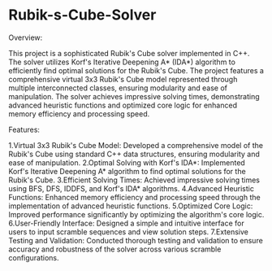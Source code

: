 # Rubik-s-Cube-Solver


Overview:

This project is a sophisticated Rubik's Cube solver implemented in C++. The solver utilizes Korf's Iterative Deepening A* (IDA*) algorithm to efficiently find optimal solutions for the Rubik's Cube. The project features a comprehensive virtual 3x3 Rubik's Cube model represented through multiple interconnected classes, ensuring modularity and ease of manipulation. The solver achieves impressive solving times, demonstrating advanced heuristic functions and optimized core logic for enhanced memory efficiency and processing speed.

Features:

1.Virtual 3x3 Rubik's Cube Model: Developed a comprehensive model of the Rubik's Cube using standard C++ data structures, ensuring modularity and ease of manipulation.
2.Optimal Solving with Korf's IDA*: Implemented Korf's Iterative Deepening A* algorithm to find optimal solutions for the Rubik's Cube.
3.Efficient Solving Times: Achieved impressive solving times using BFS, DFS, IDDFS, and Korf's IDA* algorithms.
4.Advanced Heuristic Functions: Enhanced memory efficiency and processing speed through the implementation of advanced heuristic functions.
5.Optimized Core Logic: Improved performance significantly by optimizing the algorithm's core logic.
6.User-Friendly Interface: Designed a simple and intuitive interface for users to input scramble sequences and view solution steps.
7.Extensive Testing and Validation: Conducted thorough testing and validation to ensure accuracy and robustness of the solver across various scramble configurations.

